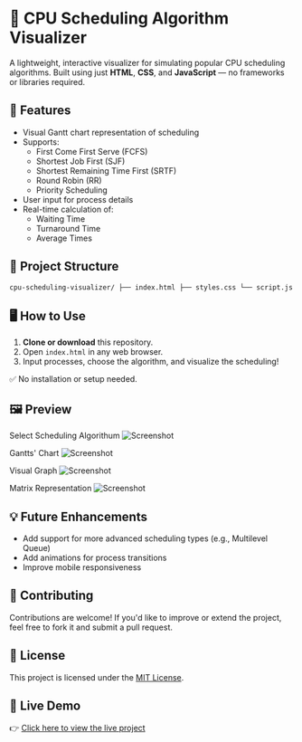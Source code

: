 # 🔄 CPU Scheduling Algorithm Visualizer

A lightweight, interactive visualizer for simulating popular CPU scheduling algorithms. Built using just **HTML**, **CSS**, and **JavaScript** — no frameworks or libraries required.

## 🎯 Features

- Visual Gantt chart representation of scheduling
- Supports:
  - First Come First Serve (FCFS)
  - Shortest Job First (SJF)
  - Shortest Remaining Time First (SRTF)
  - Round Robin (RR)
  - Priority Scheduling
- User input for process details
- Real-time calculation of:
  - Waiting Time
  - Turnaround Time
  - Average Times

## 📂 Project Structure
``` cpu-scheduling-visualizer/ ├── index.html ├── styles.css └── script.js ```

## 🖥️ How to Use

1. **Clone or download** this repository.
2. Open `index.html` in any web browser.
3. Input processes, choose the algorithm, and visualize the scheduling!

✅ No installation or setup needed.

## 🖼️ Preview

<!-- Replace the link below with your actual screenshot path or hosted image URL -->
Select Scheduling Algorithum
![Screenshot](Screenshot_1.png)

Gantts' Chart
![Screenshot](Screenshot_2.png)

Visual Graph
![Screenshot](Screenshot_3.png)

Matrix Representation
![Screenshot](Screenshot_4.png)

## 💡 Future Enhancements

- Add support for more advanced scheduling types (e.g., Multilevel Queue)
- Add animations for process transitions
- Improve mobile responsiveness

## 🙌 Contributing

Contributions are welcome! If you'd like to improve or extend the project, feel free to fork it and submit a pull request.

## 📄 License

This project is licensed under the [MIT License](LICENSE).

## 🚀 Live Demo

👉 [Click here to view the live project](https://cpu-schedular-visulaization.vercel.app/)




